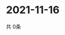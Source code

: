 # 2021-11-16
  共 0条

  <!-- BEGIN -->
  <!-- 最后更新时间Tue Nov 16 2021 02:20:09 GMT+0000 (Coordinated Universal Time) -->
  
  <!-- END -->
  
  